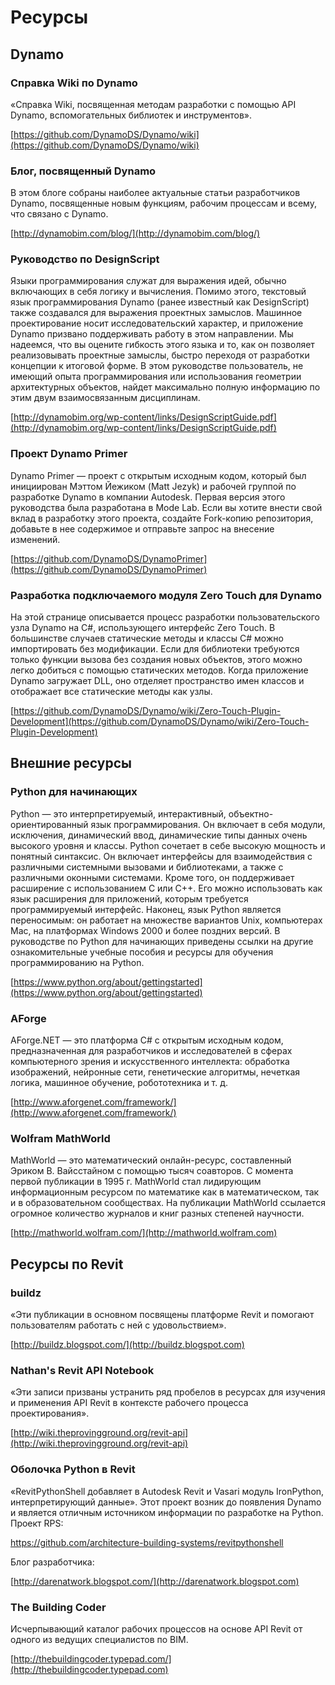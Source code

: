 # Ресурсы

## **Dynamo**

### **Справка Wiki по Dynamo**

«Справка Wiki, посвященная методам разработки с помощью API Dynamo, вспомогательных библиотек и инструментов».

[https://github.com/DynamoDS/Dynamo/wiki](https://github.com/DynamoDS/Dynamo/wiki)

### **Блог, посвященный Dynamo**

В этом блоге собраны наиболее актуальные статьи разработчиков Dynamo, посвященные новым функциям, рабочим процессам и всему, что связано с Dynamo.

[http://dynamobim.com/blog/](http://dynamobim.com/blog/)

### **Руководство по DesignScript**

Языки программирования служат для выражения идей, обычно включающих в себя логику и вычисления. Помимо этого, текстовый язык программирования Dynamo (ранее известный как DesignScript) также создавался для выражения проектных замыслов. Машинное проектирование носит исследовательский характер, и приложение Dynamo призвано поддерживать работу в этом направлении. Мы надеемся, что вы оцените гибкость этого языка и то, как он позволяет реализовывать проектные замыслы, быстро переходя от разработки концепции к итоговой форме. В этом руководстве пользователь, не имеющий опыта программирования или использования геометрии архитектурных объектов, найдет максимально полную информацию по этим двум взаимосвязанным дисциплинам.

[http://dynamobim.org/wp-content/links/DesignScriptGuide.pdf](http://dynamobim.org/wp-content/links/DesignScriptGuide.pdf)

### **Проект Dynamo Primer**

Dynamo Primer — проект с открытым исходным кодом, который был инициирован Мэттом Йежиком (Matt Jezyk) и рабочей группой по разработке Dynamo в компании Autodesk. Первая версия этого руководства была разработана в Mode Lab. Если вы хотите внести свой вклад в разработку этого проекта, создайте Fork-копию репозитория, добавьте в нее содержимое и отправьте запрос на внесение изменений.

[https://github.com/DynamoDS/DynamoPrimer](https://github.com/DynamoDS/DynamoPrimer)

### **Разработка подключаемого модуля Zero Touch для Dynamo**

На этой странице описывается процесс разработки пользовательского узла Dynamo на C#, использующего интерфейс Zero Touch. В большинстве случаев статические методы и классы C# можно импортировать без модификации. Если для библиотеки требуются только функции вызова без создания новых объектов, этого можно легко добиться с помощью статических методов. Когда приложение Dynamo загружает DLL, оно отделяет пространство имен классов и отображает все статические методы как узлы.

[https://github.com/DynamoDS/Dynamo/wiki/Zero-Touch-Plugin-Development](https://github.com/DynamoDS/Dynamo/wiki/Zero-Touch-Plugin-Development)

## **Внешние ресурсы**

### **Python для начинающих**

Python — это интерпретируемый, интерактивный, объектно-ориентированный язык программирования. Он включает в себя модули, исключения, динамический ввод, динамические типы данных очень высокого уровня и классы. Python сочетает в себе высокую мощность и понятный синтаксис. Он включает интерфейсы для взаимодействия с различными системными вызовами и библиотеками, а также с различными оконными системами. Кроме того, он поддерживает расширение с использованием C или C++. Его можно использовать как язык расширения для приложений, которым требуется программируемый интерфейс. Наконец, язык Python является переносимым: он работает на множестве вариантов Unix, компьютерах Mac, на платформах Windows 2000 и более поздних версий. В руководстве по Python для начинающих приведены ссылки на другие ознакомительные учебные пособия и ресурсы для обучения программированию на Python.

[https://www.python.org/about/gettingstarted](https://www.python.org/about/gettingstarted)

### **AForge**

AForge.NET — это платформа C# с открытым исходным кодом, предназначенная для разработчиков и исследователей в сферах компьютерного зрения и искусственного интеллекта: обработка изображений, нейронные сети, генетические алгоритмы, нечеткая логика, машинное обучение, робототехника и т. д.

[http://www.aforgenet.com/framework/](http://www.aforgenet.com/framework/)

### **Wolfram MathWorld**

MathWorld — это математический онлайн-ресурс, составленный Эриком В. Вайсстайном с помощью тысяч соавторов. С момента первой публикации в 1995 г. MathWorld стал лидирующим информационным ресурсом по математике как в математическом, так и в образовательном сообществах. На публикации MathWorld ссылается огромное количество журналов и книг разных степеней научности.

[http://mathworld.wolfram.com/](http://mathworld.wolfram.com)

## Ресурсы по Revit

### **buildz**

«Эти публикации в основном посвящены платформе Revit и помогают пользователям работать с ней с удовольствием».

[http://buildz.blogspot.com/](http://buildz.blogspot.com)

### **Nathan's Revit API Notebook**

«Эти записи призваны устранить ряд пробелов в ресурсах для изучения и применения API Revit в контексте рабочего процесса проектирования».

[http://wiki.theprovingground.org/revit-api](http://wiki.theprovingground.org/revit-api)

### **Оболочка Python в Revit**

«RevitPythonShell добавляет в Autodesk Revit и Vasari модуль IronPython, интерпретирующий данные». Этот проект возник до появления Dynamo и является отличным источником информации по разработке на Python. Проект RPS: 

https://github.com/architecture-building-systems/revitpythonshell 

Блог разработчика: 

[http://darenatwork.blogspot.com/](http://darenatwork.blogspot.com)

### **The Building Coder**

Исчерпывающий каталог рабочих процессов на основе API Revit от одного из ведущих специалистов по BIM.

[http://thebuildingcoder.typepad.com/](http://thebuildingcoder.typepad.com)
